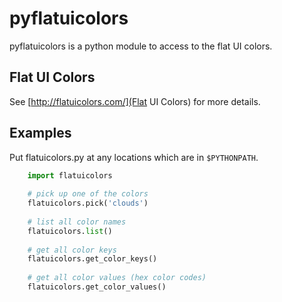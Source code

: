 # pyflatuicolors

pyflatuicolors is a python module to access to the flat UI colors.

## Flat UI Colors
See [http://flatuicolors.com/](Flat UI Colors) for more details.

## Examples
Put flatuicolors.py at any locations which are in `$PYTHONPATH`.

```python
    import flatuicolors
    
    # pick up one of the colors
    flatuicolors.pick('clouds')
    
    # list all color names
    flatuicolors.list()
    
    # get all color keys
    flatuicolors.get_color_keys()
    
    # get all color values (hex color codes)
    flatuicolors.get_color_values()
```
